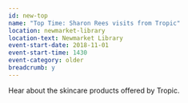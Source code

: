 ```yaml
---
id: new-top
name: "Top Time: Sharon Rees visits from Tropic"
location: newmarket-library
location-text: Newmarket Library
event-start-date: 2018-11-01
event-start-time: 1430
event-category: older
breadcrumb: y
---
```


Hear about the skincare products offered by Tropic.
